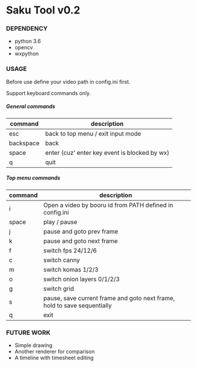 # Saku Tool v0.2

### DEPENDENCY
- python 3.6
- opencv
- wxpython

### USAGE
Before use define your video path in config.ini first.

Support keyboard commands only.

##### General commands

| command | description |
| --- | --- |
| esc | back to top menu / exit input mode |
| backspace | back |
| space | enter (cuz' enter key event is blocked by wx) |
| q | quit |

##### Top menu commands

| command | description |
| --- | --- |
| i | Open a video by booru id from PATH defined in config.ini |
| space | play / pause |
| j | pause and goto prev frame |
| k | pause and goto next frame |
| f | switch fps 24/12/6 |
| c | switch canny |
| m | switch komas 1/2/3 |
| o | switch onion layers 0/1/2/3 |
| g | switch grid |
| s | pause, save current frame and goto next frame, hold to save sequentially |
| q | exit |

### FUTURE WORK
- Simple drawing
- Another renderer for comparison
- A timeline with timesheet editing